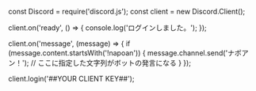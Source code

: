 const Discord = require('discord.js');
const client = new Discord.Client();

client.on('ready', () => {
	console.log('ログインしました。');
});

client.on('message', (message) => {
	if (message.content.startsWith('!napoan')) {
		message.channel.send('ナポアン！'); // ここに指定した文字列がボットの発言になる
	}
});

client.login('##YOUR CLIENT KEY##');
